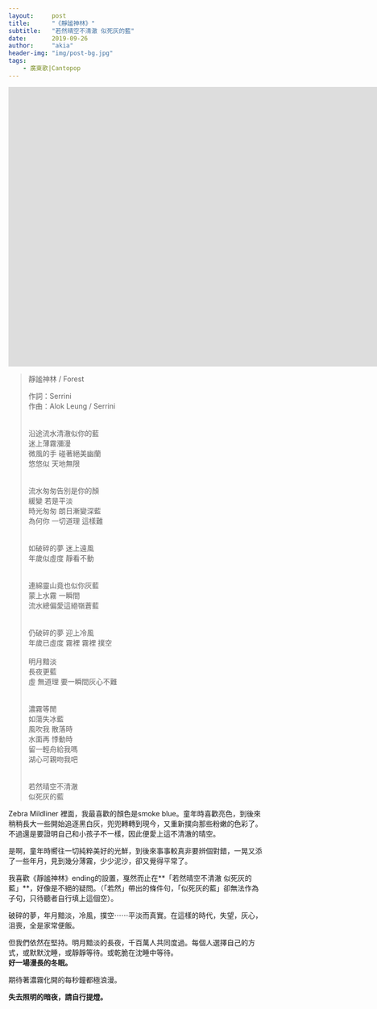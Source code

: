 ```yaml
---
layout:     post
title:      "《靜謐神林》"
subtitle:   "若然晴空不清澈 似死灰的藍"
date:       2019-09-26
author:     "akia"
header-img: "img/post-bg.jpg"
tags:
    - 廣東歌|Cantopop
---
```


<iframe width="1680" height="555" src="https://www.youtube.com/embed/w1uG4sjxlQQ" frameborder="0" allow="accelerometer; autoplay; encrypted-media; gyroscope; picture-in-picture" allowfullscreen></iframe>

>靜謐神林 / Forest  
>  
>作詞：Serrini  
>作曲：Alok Leung / Serrini  
><br/>  
>沿途流水清澈似你的藍  
>迷上薄霧瀰漫  
>微風的手 碰著絕美幽蘭  
>悠悠似 天地無限  
><br/>  
>流水匆匆告別是你的顏  
>緩變 若是平淡  
>時光匆匆 朗日漸變深藍  
>為何你 一切道理 這樣難  
><br/>  
>如破碎的夢 迷上遠風  
>年歲似虛度 靜看不動  
><br/>  
>連綿靈山竟也似你灰藍  
>蒙上水霧 一瞬間  
>流水總偏愛這絕嶺蒼藍  
><br/>  
>仍破碎的夢 迎上冷風  
>年歲已虛度 霧裡 霧裡 撲空  
><br/> 
>明月黯淡  
>長夜更藍  
>虛 無道理 要一瞬間灰心不難  
><br/>  
>濃霧等閒  
>如蕩失冰藍  
>風吹我 散落時  
>水面再 悸動時  
>留一輕舟給我嗎  
>湖心可親吻我吧  
><br/>   
>若然晴空不清澈  
>似死灰的藍  


Zebra Mildliner 裡面，我最喜歡的顏色是smoke blue。童年時喜歡亮色，到後來稍稍長大一些開始追逐黑白灰，兜兜轉轉到現今，又重新撲向那些粉嫩的色彩了。不過還是要證明自己和小孩子不一樣，因此便愛上這不清澈的晴空。

是啊，童年時嚮往一切純粹美好的光鮮，到後來事事較真非要辨個對錯，一晃又添了一些年月，見到幾分薄霧，少少泥沙，卻又覺得平常了。

我喜歡《靜謐神林》ending的設置，戛然而止在**「若然晴空不清澈 似死灰的藍」**，好像是不絕的疑問。（「若然」帶出的條件句，「似死灰的藍」卻無法作為子句，只待聽者自行填上這個空）。

破碎的夢，年月黯淡，冷風，撲空⋯⋯平淡而真實。在這樣的時代，失望，灰心，沮喪，全是家常便飯。

但我們依然在堅持。明月黯淡的長夜，千百萬人共同度過。每個人選擇自己的方式，或默默沈睡，或靜靜等待。或乾脆在沈睡中等待。  
**好一場漫長的冬眠。**

期待著濃霧化開的每秒鐘都極浪漫。

**失去照明的暗夜，請自行提燈。**
